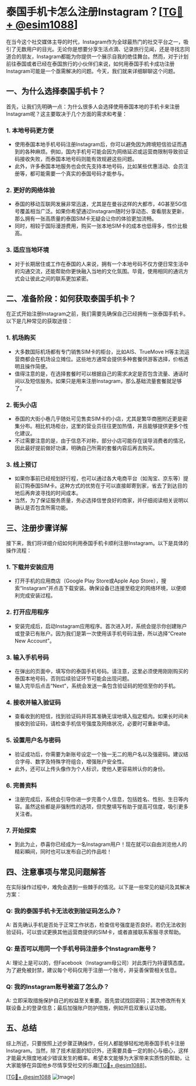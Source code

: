 # 泰国手机卡怎么注册Instagram？[[TG💪+ @esim1088](https://t.me/s/esim1088)]

在当今这个社交媒体主导的时代，Instagram作为全球最热门的社交平台之一，吸引了无数用户的目光。无论你是想要分享生活点滴、记录旅行见闻，还是寻找志同道合的朋友，Instagram都能为你提供一个展示自我的绝佳舞台。然而，对于计划前往泰国或者已经在泰国旅行的小伙伴们来说，如何用泰国手机卡成功注册Instagram可能是一个亟需解决的问题。今天，我们就来详细聊聊这个问题。

## 一、为什么选择泰国手机卡？

首先，让我们先明确一点：为什么很多人会选择使用泰国本地的手机卡来注册Instagram呢？这主要取决于几个方面的需求和考量：

### 1. **本地号码更方便**
   - 使用泰国本地手机号码注册Instagram后，你可以避免因为跨境短信验证而遇到的各种麻烦。例如，国内手机号可能会因为网络延迟或运营商限制导致验证码接收失败，而泰国本地号码则能有效规避这些问题。
   - 此外，许多泰国本地服务也会优先支持本地号码，比如某些优惠活动、会员注册等，都可能需要一个真实的泰国号码才能参与。

### 2. **更好的网络体验**
   - 泰国的移动互联网发展非常迅速，尤其是在曼谷这样的大都市，4G甚至5G信号覆盖相当广泛。如果你希望通过Instagram随时分享动态、查看朋友更新，那么拥有一张高质量的泰国SIM卡无疑会让你的体验更加流畅。
   - 同时，相较于国际漫游费用，购买一张本地SIM卡的成本也低得多，性价比极高。

### 3. **适应当地环境**
   - 对于长期居住或工作在泰国的人来说，拥有一个本地号码不仅方便日常生活中的沟通交流，还能帮助你更快融入当地的文化氛围。毕竟，使用相同的通讯方式会让彼此之间的联系更加紧密。

## 二、准备阶段：如何获取泰国手机卡？

在正式开始注册Instagram之前，我们需要先确保自己已经拥有一张泰国手机卡。以下是几种常见的获取途径：

### 1. **机场购买**
   - 大多数国际机场都有专门销售SIM卡的柜台，比如AIS、TrueMove H等主流运营商都会在机场设立摊位。这些地方通常会提供多种套餐供游客选择，价格透明且操作简便。
   - 值得注意的是，在选择套餐时可以根据自己的需求决定是否包含流量、通话时间以及短信服务。如果只是用来注册Instagram，那么基础流量套餐就足够了。

### 2. **街头小店**
   - 泰国的大街小巷几乎随处可见售卖SIM卡的小店，尤其是繁华商圈附近更是密集分布。相比机场柜台，这里的营业员往往更加热情，并且能够提供更多个性化建议。
   - 不过需要注意的是，由于信息不对称，部分小店可能存在误导消费者的情况，因此最好提前做好功课，明确自己所需的套餐内容后再去购买。

### 3. **线上预订**
   - 如果你事前已经规划好行程，也可以通过各大电商平台（如淘宝、京东等）提前订购泰国SIM卡。这种方式的优势在于可以直接邮寄到家，省去了到达目的地后再奔波寻找的时间成本。
   - 当然，为了保证服务质量，务必选择信誉良好的商家，并仔细阅读相关说明以确认是否包含所需功能。

## 三、注册步骤详解

接下来，我们将详细介绍如何利用泰国手机卡顺利注册Instagram。以下是具体的操作流程：

### 1. **下载并安装应用**
   - 打开手机的应用商店（Google Play Store或Apple App Store），搜索“Instagram”并点击下载安装。确保设备已连接至稳定的网络环境，以便顺利完成安装过程。

### 2. **打开应用程序**
   - 安装完成后，启动Instagram应用程序。首次进入时，系统会提示你创建账户或登录已有账户。因为我们是第一次使用该手机号码注册，所以选择“Create New Account”。

### 3. **输入手机号码**
   - 在弹出的页面中，填写你的泰国手机号码。请注意，这里必须使用刚刚购买的泰国本地号码，否则后续验证环节可能会出现问题。
   - 输入完毕后点击“Next”，系统会发送一条包含验证码的短信至你的手机。

### 4. **接收并输入验证码**
   - 查看收到的短信，找到验证码并将其准确无误地填入指定框内。如果长时间未接收到验证码，请检查手机信号强度及网络状况，必要时可重新申请。

### 5. **设置用户名与密码**
   - 验证成功后，你需要为新账号设定一个独一无二的用户名以及强密码。建议结合字母、数字及特殊字符组合，增强账户安全性。
   - 此外，还可以上传头像作为个人标识，使他人更容易辨认你的身份。

### 6. **完善资料**
   - 注册完成后，系统会引导你进一步完善个人信息，包括姓名、性别、生日等内容。虽然这些都是非强制性的选项，但完整填写有助于提高可信度，吸引更多关注者。

### 7. **开始探索**
   - 到此为止，恭喜你已经成为一名Instagram用户！现在就可以自由浏览他人的精彩瞬间，同时也可以发布自己的作品啦！

## 四、注意事项与常见问题解答

在实际操作过程中，难免会遇到一些棘手的情况。以下是一些常见的疑问及其解决方案：

### Q: 我的泰国手机卡无法收到验证码怎么办？
A: 首先确认手机是否处于正常工作状态，检查信号强度是否良好。若仍无法收到验证码，可以尝试更换其他运营商提供的SIM卡，或者直接联系客服寻求帮助。

### Q: 是否可以用同一个手机号码注册多个Instagram账号？
A: 理论上是可以的，但Facebook（Instagram母公司）对此类行为持谨慎态度。为了避免被封禁，建议每个号码仅用于注册一个账号，并妥善保管相关信息。

### Q: 我的Instagram账号被盗了怎么办？
A: 立即采取措施保护自己的权益至关重要。首先尝试找回密码；其次修改所有关联设备上的登录信息；最后加强账户防护措施，例如开启双重认证功能。

## 五、总结

综上所述，只要按照上述步骤正确操作，任何人都能够轻松地用泰国手机卡注册Instagram。当然，除了技术层面的知识外，还需要具备一定的耐心与细心，这样才能最大限度地减少错误发生的概率。希望本文能够为大家带来实质性的帮助，让大家能够在异国他乡尽情享受社交的乐趣[[TG💪+ @esim1088](https://t.me/s/esim1088)]。

[[TG💪+ @esim1088](https://t.me/s/esim1088) ![Image](https://i.postimg.cc/4NQfJmqS/Snipaste-2025-05-13-00-14-12.png)]